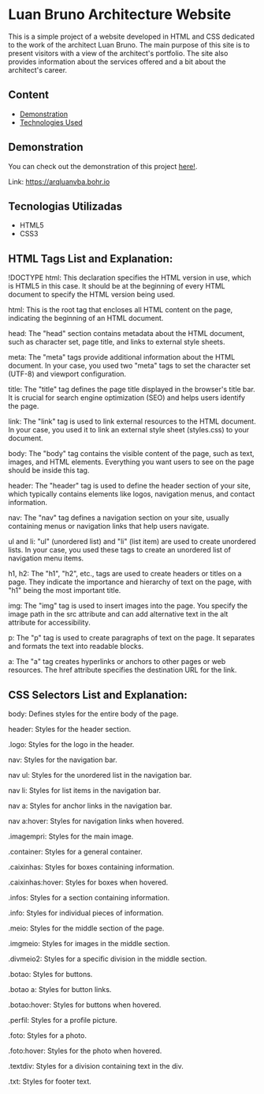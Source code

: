 # Luan Bruno Architecture Website
This is a simple project of a website developed in HTML and CSS dedicated to the work of the architect Luan Bruno. The main purpose of this site is to present visitors with a view of the architect's portfolio. The site also provides information about the services offered and a bit about the architect's career.
## Content

- [Demonstration](#demonstration)
- [Technologies Used](#technologies-used)

## Demonstration

You can check out the demonstration of this project [here!](https://arqluanvba.bohr.io).

Link: https://arqluanvba.bohr.io

## Tecnologias Utilizadas

- HTML5
- CSS3

## HTML Tags List and Explanation:

!DOCTYPE html: This declaration specifies the HTML version in use, which is HTML5 in this case. It should be at the beginning of every HTML document to specify the HTML version being used.

html: This is the root tag that encloses all HTML content on the page, indicating the beginning of an HTML document.

head: The "head" section contains metadata about the HTML document, such as character set, page title, and links to external style sheets.

meta: The "meta" tags provide additional information about the HTML document. In your case, you used two "meta" tags to set the character set (UTF-8) and viewport configuration.

title: The "title" tag defines the page title displayed in the browser's title bar. It is crucial for search engine optimization (SEO) and helps users identify the page.

link: The "link" tag is used to link external resources to the HTML document. In your case, you used it to link an external style sheet (styles.css) to your document.

body: The "body" tag contains the visible content of the page, such as text, images, and HTML elements. Everything you want users to see on the page should be inside this tag.

header: The "header" tag is used to define the header section of your site, which typically contains elements like logos, navigation menus, and contact information.

nav: The "nav" tag defines a navigation section on your site, usually containing menus or navigation links that help users navigate.

ul and li: "ul" (unordered list) and "li" (list item) are used to create unordered lists. In your case, you used these tags to create an unordered list of navigation menu items.

h1, h2: The "h1", "h2", etc., tags are used to create headers or titles on a page. They indicate the importance and hierarchy of text on the page, with "h1" being the most important title.

img: The "img" tag is used to insert images into the page. You specify the image path in the src attribute and can add alternative text in the alt attribute for accessibility.

p: The "p" tag is used to create paragraphs of text on the page. It separates and formats the text into readable blocks.

a: The "a" tag creates hyperlinks or anchors to other pages or web resources. The href attribute specifies the destination URL for the link.

## CSS Selectors List and Explanation:

body: Defines styles for the entire body of the page.

header: Styles for the header section.

.logo: Styles for the logo in the header.

nav: Styles for the navigation bar.

nav ul: Styles for the unordered list in the navigation bar.

nav li: Styles for list items in the navigation bar.

nav a: Styles for anchor links in the navigation bar.

nav a:hover: Styles for navigation links when hovered.

.imagempri: Styles for the main image.

.container: Styles for a general container.

.caixinhas: Styles for boxes containing information.

.caixinhas:hover: Styles for boxes when hovered.

.infos: Styles for a section containing information.

.info: Styles for individual pieces of information.

.meio: Styles for the middle section of the page.

.imgmeio: Styles for images in the middle section.

.divmeio2: Styles for a specific division in the middle section.

.botao: Styles for buttons.

.botao a: Styles for button links.

.botao:hover: Styles for buttons when hovered.

.perfil: Styles for a profile picture.

.foto: Styles for a photo.

.foto:hover: Styles for the photo when hovered.

.textdiv: Styles for a division containing text in the div.

.txt: Styles for footer text.


